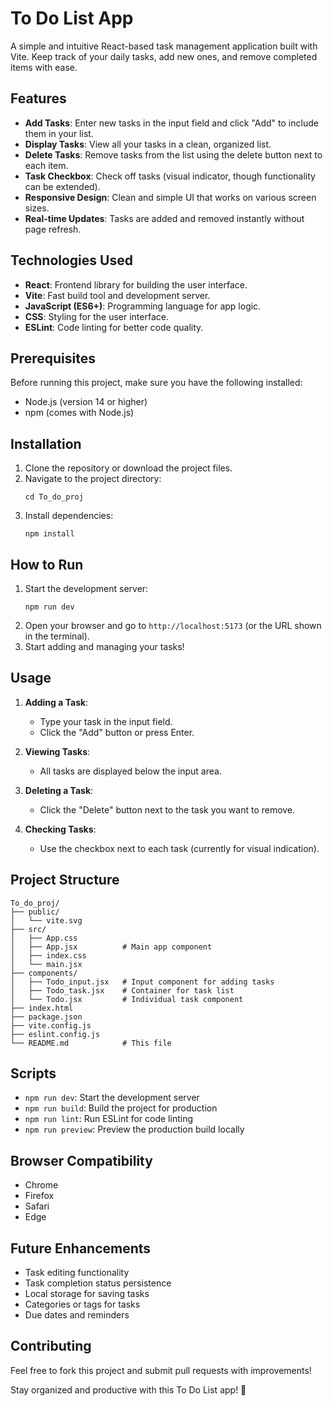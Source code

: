 # To Do List App

A simple and intuitive React-based task management application built with Vite. Keep track of your daily tasks, add new ones, and remove completed items with ease.

## Features

- **Add Tasks**: Enter new tasks in the input field and click "Add" to include them in your list.
- **Display Tasks**: View all your tasks in a clean, organized list.
- **Delete Tasks**: Remove tasks from the list using the delete button next to each item.
- **Task Checkbox**: Check off tasks (visual indicator, though functionality can be extended).
- **Responsive Design**: Clean and simple UI that works on various screen sizes.
- **Real-time Updates**: Tasks are added and removed instantly without page refresh.

## Technologies Used

- **React**: Frontend library for building the user interface.
- **Vite**: Fast build tool and development server.
- **JavaScript (ES6+)**: Programming language for app logic.
- **CSS**: Styling for the user interface.
- **ESLint**: Code linting for better code quality.

## Prerequisites

Before running this project, make sure you have the following installed:

- Node.js (version 14 or higher)
- npm (comes with Node.js)

## Installation

1. Clone the repository or download the project files.
2. Navigate to the project directory:
   ```
   cd To_do_proj
   ```
3. Install dependencies:
   ```
   npm install
   ```

## How to Run

1. Start the development server:
   ```
   npm run dev
   ```
2. Open your browser and go to `http://localhost:5173` (or the URL shown in the terminal).
3. Start adding and managing your tasks!

## Usage

1. **Adding a Task**:
   - Type your task in the input field.
   - Click the "Add" button or press Enter.

2. **Viewing Tasks**:
   - All tasks are displayed below the input area.

3. **Deleting a Task**:
   - Click the "Delete" button next to the task you want to remove.

4. **Checking Tasks**:
   - Use the checkbox next to each task (currently for visual indication).

## Project Structure

```
To_do_proj/
├── public/
│   └── vite.svg
├── src/
│   ├── App.css
│   ├── App.jsx          # Main app component
│   ├── index.css
│   └── main.jsx
├── components/
│   ├── Todo_input.jsx   # Input component for adding tasks
│   ├── Todo_task.jsx    # Container for task list
│   └── Todo.jsx         # Individual task component
├── index.html
├── package.json
├── vite.config.js
├── eslint.config.js
└── README.md            # This file
```

## Scripts

- `npm run dev`: Start the development server
- `npm run build`: Build the project for production
- `npm run lint`: Run ESLint for code linting
- `npm run preview`: Preview the production build locally

## Browser Compatibility

- Chrome
- Firefox
- Safari
- Edge

## Future Enhancements

- Task editing functionality
- Task completion status persistence
- Local storage for saving tasks
- Categories or tags for tasks
- Due dates and reminders

## Contributing

Feel free to fork this project and submit pull requests with improvements!

Stay organized and productive with this To Do List app! 📝
